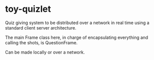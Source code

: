# toy-quizlet
Quiz giving system to be distributed over a network in real time using a standard client server architecture. 

The main Frame class here, in charge of encapsulating everything and calling the shots, is QuestionFrame.

Can be made locally or over a network.
